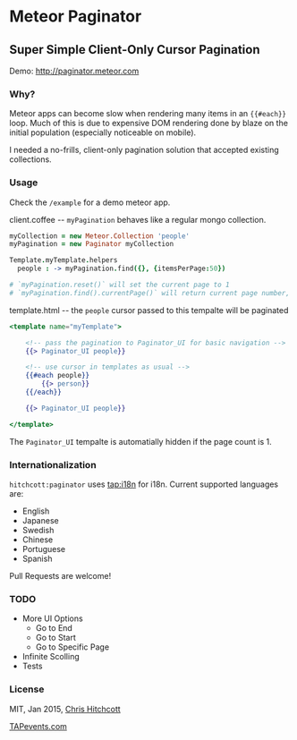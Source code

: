 # Meteor Paginator
## Super Simple Client-Only Cursor Pagination

Demo: http://paginator.meteor.com

### Why?

Meteor apps can become slow when rendering many items in an `{{#each}}` loop. Much of this is due to expensive DOM rendering done by blaze on the initial population (especially noticeable on mobile).

I needed a no-frills, client-only pagination solution that accepted existing collections.

### Usage

Check the `/example` for a demo meteor app.

client.coffee -- `myPagination` behaves like a regular mongo collection.
```coffeescript
myCollection = new Meteor.Collection 'people'
myPagination = new Paginator myCollection

Template.myTemplate.helpers
  people : -> myPagination.find({}, {itemsPerPage:50})

# `myPagination.reset()` will set the current page to 1
# `myPagination.find().currentPage()` will return current page number, 0 indexed
```

template.html -- the `people` cursor passed to this tempalte will be paginated
```handlebars
<template name="myTemplate">

	<!-- pass the pagination to Paginator_UI for basic navigation -->
	{{> Paginator_UI people}}

	<!-- use cursor in templates as usual -->
	{{#each people}}
  		{{> person}}
	{{/each}}

	{{> Paginator_UI people}}

</template>

```

The `Paginator_UI` tempalte is automatially hidden if the page count is 1.

### Internationalization

`hitchcott:paginator` uses [tap:i18n](http://github.com/TAPevents/tap-i18n) for i18n. Current supported languages are:

* English
* Japanese
* Swedish
* Chinese
* Portuguese
* Spanish

Pull Requests are welcome!

### TODO

* More UI Options
  * Go to End
  * Go to Start
  * Go to Specific Page
* Infinite Scolling
* Tests

### License

MIT, Jan 2015, [Chris Hitchcott](http://hitchcott.com)

[TAPevents.com](http://tapevents.com/)
